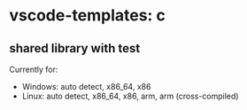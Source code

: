 # vscode-templates: c

## shared library with test

Currently for:
* Windows: auto detect, x86_64, x86
* Linux: auto detect, x86_64, x86, arm, arm (cross-compiled)
